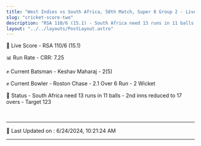 ```yaml
---
title: "West Indies vs South Africa, 50th Match, Super 8 Group 2 - Live Cricket Score"
slug: "cricket-score-two"
description: "RSA 110/6 (15.1) - South Africa need 13 runs in 11 balls - 2nd inns reduced to 17 overs - Target 123."
layout: "../../layouts/PostLayout.astro"
---
```


🔴 Live Score - RSA 110/6 (15.1)  

📊 Run Rate - CRR: 7.25  

✊ Current Batsman - Keshav Maharaj - 2(5)  

✊ Current Bowler - Roston Chase - 2.1 Over 6 Run - 2 Wicket  

📑 Status - South Africa need 13 runs in 11 balls - 2nd inns reduced to 17 overs - Target 123

<br />

***

📝 Last Updated on : 6/24/2024, 10:21:24 AM

***

